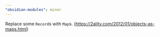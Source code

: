 ```yaml
---
"obsidian-modules": minor
---
```


Replace some `Record`s with `Map`s. (https://2ality.com/2012/01/objects-as-maps.html)
